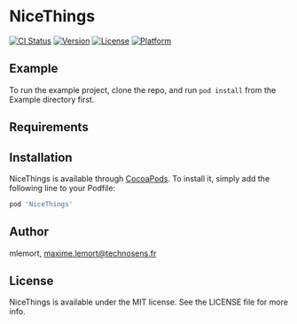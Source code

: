 # NiceThings

[![CI Status](https://img.shields.io/travis/mlemort/NiceThings.svg?style=flat)](https://travis-ci.org/mlemort/NiceThings)
[![Version](https://img.shields.io/cocoapods/v/NiceThings.svg?style=flat)](https://cocoapods.org/pods/NiceThings)
[![License](https://img.shields.io/cocoapods/l/NiceThings.svg?style=flat)](https://cocoapods.org/pods/NiceThings)
[![Platform](https://img.shields.io/cocoapods/p/NiceThings.svg?style=flat)](https://cocoapods.org/pods/NiceThings)

## Example

To run the example project, clone the repo, and run `pod install` from the Example directory first.

## Requirements

## Installation

NiceThings is available through [CocoaPods](https://cocoapods.org). To install
it, simply add the following line to your Podfile:

```ruby
pod 'NiceThings'
```

## Author

mlemort, maxime.lemort@technosens.fr

## License

NiceThings is available under the MIT license. See the LICENSE file for more info.
